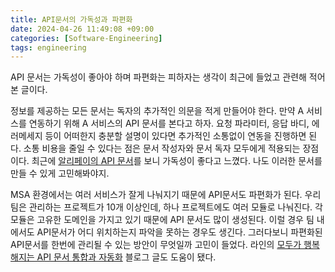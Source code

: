 ```yaml
---
title: API문서의 가독성과 파편화
date: 2024-04-26 11:49:08 +09:00
categories: [Software-Engineering]
tags: engineering
---
```


API 문서는 가독성이 좋아야 하며 파편화는 피하자는 생각이 최근에 들었고 관련해 적어본 글이다.

정보를 제공하는 모든 문서는 독자의 추가적인 의문을 적게 만들어야 한다. 
만약 A 서비스를 연동하기 위해 A 서비스의 API 문서를 본다고 하자. 요청 파라미터, 응답 바디, 에러메세지 등이 어떠한지 충분할 설명이 있다면 추가적인 소통없이 연동을 진행하면 된다. 
소통 비용을 줄일 수 있다는 점은 문서 작성자와 문서 독자 모두에게 적용되는 장점이다. 
최근에 [알리페이의 API 문서](https://docs.alipayplus.com/alipayplus/alipayplus/api_acq/api_overview)를 보니 가독성이 좋다고 느꼈다. 나도 이러한 문서를 만들 수 있게 고민해봐야지.

MSA 환경에서는 여러 서비스가 잘게 나눠지기 때문에 API문서도 파편화가 된다. 우리 팀은 관리하는 프로젝트가 10개 이상인데, 하나 프로젝트에도 여러 모듈로 나눠진다. 
각 모듈은 고유한 도메인을 가지고 있기 때문에 API 문서도 많이 생성된다. 이럴 경우 팀 내에서도 API문서가 어디 위치하는지 파악을 못하는 경우도 생긴다.
그러다보니 파편화된 API문서를 한번에 관리될 수 있는 방안이 무엇일까 고민이 들었다. 
라인의 [모두가 행복해지는 API 문서 통합과 자동화](https://techblog.lycorp.co.jp/ko/api-document-integration-and-documentation-automation) 블로그 글도 도움이 됐다.   
